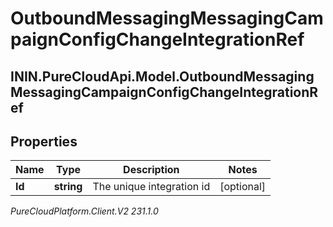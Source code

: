 # OutboundMessagingMessagingCampaignConfigChangeIntegrationRef

## ININ.PureCloudApi.Model.OutboundMessagingMessagingCampaignConfigChangeIntegrationRef

## Properties

|Name | Type | Description | Notes|
|------------ | ------------- | ------------- | -------------|
| **Id** | **string** | The unique integration id | [optional] |



_PureCloudPlatform.Client.V2 231.1.0_
